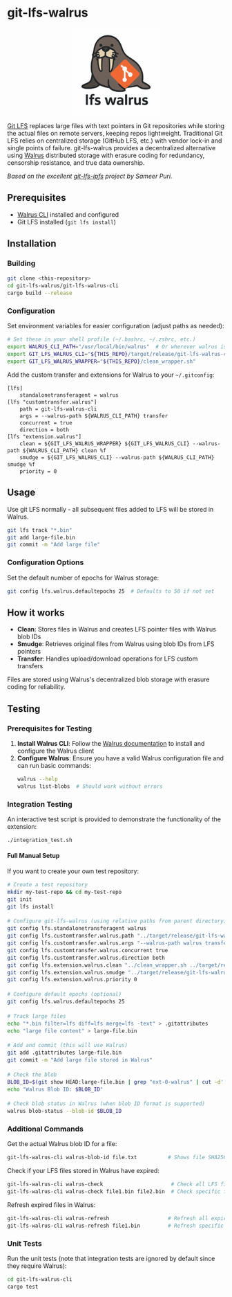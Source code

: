 # git-lfs-walrus

<div align="center">
  <img src="logo.png" alt="git-lfs-walrus logo" width="200"/>
</div>

[Git LFS](https://git-lfs.github.com/) replaces large files with text pointers in Git repositories while storing the actual files on remote servers, keeping repos lightweight. Traditional Git LFS relies on centralized storage (GitHub LFS, etc.) with vendor lock-in and single points of failure. git-lfs-walrus provides a decentralized alternative using [Walrus](https://docs.wal.app/) distributed storage with erasure coding for redundancy, censorship resistance, and true data ownership.

*Based on the excellent [git-lfs-ipfs](https://github.com/sameer/git-lfs-ipfs) project by Sameer Puri.*

## Prerequisites

- [Walrus CLI](https://docs.wal.app/) installed and configured
- Git LFS installed (`git lfs install`)

## Installation

### Building

```bash
git clone <this-repository>
cd git-lfs-walrus/git-lfs-walrus-cli
cargo build --release
```

### Configuration

Set environment variables for easier configuration (adjust paths as needed):

```bash
# Set these in your shell profile (~/.bashrc, ~/.zshrc, etc.)
export WALRUS_CLI_PATH="/usr/local/bin/walrus"  # Or wherever walrus is installed
export GIT_LFS_WALRUS_CLI="${THIS_REPO}/target/release/git-lfs-walrus-cli"
export GIT_LFS_WALRUS_WRAPPER="${THIS_REPO}/clean_wrapper.sh" 
```

Add the custom transfer and extensions for Walrus to your `~/.gitconfig`:

```
[lfs]
	standalonetransferagent = walrus
[lfs "customtransfer.walrus"]
	path = git-lfs-walrus-cli
	args = --walrus-path ${WALRUS_CLI_PATH} transfer
	concurrent = true
	direction = both
[lfs "extension.walrus"]
    clean = ${GIT_LFS_WALRUS_WRAPPER} ${GIT_LFS_WALRUS_CLI} --walrus-path ${WALRUS_CLI_PATH} clean %f
    smudge = ${GIT_LFS_WALRUS_CLI} --walrus-path ${WALRUS_CLI_PATH} smudge %f
    priority = 0
```

## Usage

Use git LFS normally - all subsequent files added to LFS will be stored in Walrus.

```bash
git lfs track "*.bin"
git add large-file.bin
git commit -m "Add large file"
```

### Configuration Options

Set the default number of epochs for Walrus storage:

```bash
git config lfs.walrus.defaultepochs 25  # Defaults to 50 if not set
```

## How it works

- **Clean**: Stores files in Walrus and creates LFS pointer files with Walrus blob IDs
- **Smudge**: Retrieves original files from Walrus using blob IDs from LFS pointers  
- **Transfer**: Handles upload/download operations for LFS custom transfers

Files are stored using Walrus's decentralized blob storage with erasure coding for reliability.

## Testing

### Prerequisites for Testing

1. **Install Walrus CLI**: Follow the [Walrus documentation](https://docs.wal.app/) to install and configure the Walrus client
2. **Configure Walrus**: Ensure you have a valid Walrus configuration file and can run basic commands:
   ```bash
   walrus --help
   walrus list-blobs  # Should work without errors
   ```

### Integration Testing

An interactive test script is provided to demonstrate the functionality of the extension:

```bash
./integration_test.sh
``` 

#### Full Manual Setup

If you want to create your own test repository:

```bash
# Create a test repository
mkdir my-test-repo && cd my-test-repo
git init
git lfs install

# Configure git-lfs-walrus (using relative paths from parent directory)
git config lfs.standalonetransferagent walrus
git config lfs.customtransfer.walrus.path "../target/release/git-lfs-walrus-cli"
git config lfs.customtransfer.walrus.args "--walrus-path walrus transfer"
git config lfs.customtransfer.walrus.concurrent true
git config lfs.customtransfer.walrus.direction both
git config lfs.extension.walrus.clean "../clean_wrapper.sh ../target/release/git-lfs-walrus-cli --walrus-path walrus clean %f"
git config lfs.extension.walrus.smudge "../target/release/git-lfs-walrus-cli --walrus-path walrus smudge %f"
git config lfs.extension.walrus.priority 0

# Configure default epochs (optional)
git config lfs.walrus.defaultepochs 25

# Track large files
echo "*.bin filter=lfs diff=lfs merge=lfs -text" > .gitattributes
echo "large file content" > large-file.bin

# Add and commit (this will use Walrus)
git add .gitattributes large-file.bin
git commit -m "Add large file stored in Walrus"

# Check the blob
BLOB_ID=$(git show HEAD:large-file.bin | grep "ext-0-walrus" | cut -d' ' -f2 | cut -d':' -f2)
echo "Walrus Blob ID: $BLOB_ID"
   
# Check blob status in Walrus (when blob ID format is supported)
walrus blob-status --blob-id $BLOB_ID
```

### Additional Commands

Get the actual Walrus blob ID for a file:

```bash
git-lfs-walrus-cli walrus-blob-id file.txt          # Shows file SHA256 and Walrus blob ID
```

Check if your LFS files stored in Walrus have expired:

```bash
git-lfs-walrus-cli walrus-check                      # Check all LFS files
git-lfs-walrus-cli walrus-check file1.bin file2.bin  # Check specific files
```

Refresh expired files in Walrus:

```bash
git-lfs-walrus-cli walrus-refresh                   # Refresh all expired files
git-lfs-walrus-cli walrus-refresh file1.bin         # Refresh specific files
```

### Unit Tests

Run the unit tests (note that integration tests are ignored by default since they require Walrus):

```bash
cd git-lfs-walrus-cli
cargo test
````
